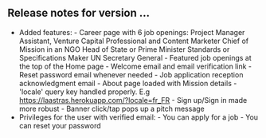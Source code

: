 
## Release notes for version ... 

* Added features: 
        - Career page with 6 job openings: 
                Project Manager Assistant, 
                Venture Capital Professional and Content Marketer
                Chief of Mission in an NGO 
                Head of State or Prime Minister
                Standards or Specifications Maker
                UN Secretary General
        - Featured job openings at the top of the Home page
        - Welcome email and email verification link 
        - Reset password email whenever needed 
        - Job application reception acknowledgment email
        - About page loaded with Mission details 
        - 'locale' query key handled properly. E.g https://laastras.herokuapp.com/?locale=fr_FR
        - Sign up/Sign in made more robust 
        - Banner click/tap pops up a pitch message
* Privileges for the user with verified email: 
        - You can apply for a job 
        - You can reset your password